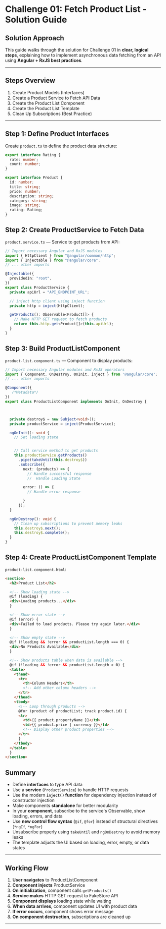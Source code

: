 # Challenge 01: Fetch Product List - Solution Guide

## Solution Approach

This guide walks through the solution for Challenge 01 in **clear, logical steps**, explaining how to implement asynchronous data fetching from an API using **Angular + RxJS best practices**.

---

## Steps Overview

1. Create Product Models (Interfaces)
2. Create a Product Service to Fetch API Data
3. Create the Product List Component
4. Create the Product List Template
5. Clean Up Subscriptions (Best Practice)

---

## Step 1: Define Product Interfaces

Create `product.ts` to define the product data structure:

```typescript
export interface Rating {
  rate: number;
  count: number;
}

export interface Product {
  id: number;
  title: string;
  price: number;
  description: string;
  category: string;
  image: string;
  rating: Rating;
}
```

## Step 2: Create ProductService to Fetch Data

`product.service.ts` — Service to get products from API:

```typescript
// Import necessary Angular and RxJS modules
import { HttpClient } from "@angular/common/http";
import { Injectable } from "@angular/core";
// ... other imports

@Injectable({
  providedIn: "root",
})
export class ProductService {
  private apiUrl = "API_ENDPOINT_URL";

  // inject http client using inject function
  private http = inject(HttpClient);

  getProducts(): Observable<Product[]> {
    // Make HTTP GET request to fetch products
    return this.http.get<Product[]>(this.apiUrl);
  }
}
```

## Step 3: Build ProductListComponent

`product-list.component.ts` — Component to display products:

```typescript
// Import necessary Angular modules and RxJS operators
import { Component, OnDestroy, OnInit, inject } from '@angular/core';
// ... other imports

@Component({
   /*Metadata*/
})
export class ProductListComponent implements OnInit, OnDestroy {



  private destroy$ = new Subject<void>();
  private productService = inject(ProductService);

  ngOnInit(): void {
    // Set loading state


    // Call service method to get products
    this.productService.getProducts()
      .pipe(takeUntil(this.destroy$))
      .subscribe({
        next: (products) => {
          // Handle successful response
          //  Handle Loading State

        error: () => {
          // Handle error response

        }
      });
  }

  ngOnDestroy(): void {
    // Clean up subscriptions to prevent memory leaks
    this.destroy$.next();
    this.destroy$.complete();
  }
}
```

## Step 4: Create ProductListComponent Template

`product-list.component.html`:

```html
<section>
  <h2>Product List</h2>

  <!-- Show loading state -->
  @if (loading) {
  <div>Loading products...</div>
  }

  <!-- Show error state -->
  @if (error) {
  <div>Failed to load products. Please try again later.</div>
  }

  <!-- Show empty state -->
  @if (!loading && !error && productList.length === 0) {
  <div>No Products Available</div>
  }

  <!-- Show products table when data is available -->
  @if (!loading && !error && productList.length > 0) {
  <table>
    <thead>
      <tr>
        <th>Column Headers</th>
        <!-- Add other column headers -->
      </tr>
    </thead>
    <tbody>
      <!-- Loop through products -->
      @for (product of productList; track product.id) {
      <tr>
        <td>{{ product.propertyName }}</td>
        <td>{{ product.price | currency }}</td>
        <!-- Display other product properties -->
      </tr>
      }
    </tbody>
  </table>
  }
</section>
```

## Summary

- Define **interfaces** to type API data
- Use a **service** (`ProductService`) to handle HTTP requests
- Use the modern **`inject()` function** for dependency injection instead of constructor injection
- Make components **standalone** for better modularity
- In your **component**, subscribe to the service's Observable, show loading, errors, and data
- Use **new control flow syntax** (`@if`, `@for`) instead of structural directives (`*ngIf`, `*ngFor`)
- Unsubscribe properly using `takeUntil` and `ngOnDestroy` to avoid memory leaks
- The template adjusts the UI based on loading, error, empty, or data states

---

## Working Flow

1. **User navigates** to ProductListComponent
2. **Component injects** ProductService
3. **On initialization**, component calls `getProducts()`
4. **Service makes** HTTP GET request to FakeStore API
5. **Component displays** loading state while waiting
6. **When data arrives**, component updates UI with product data
7. **If error occurs**, component shows error message
8. **On component destruction**, subscriptions are cleaned up

---
